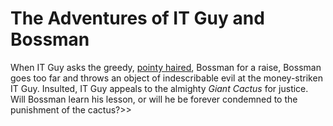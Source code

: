 # The Adventures of IT Guy and Bossman
When IT Guy asks the greedy, [pointy haired][1], Bossman for a raise, Bossman goes too far and throws an object of indescribable evil at the money-striken IT Guy. Insulted, IT Guy appeals to the almighty *Giant Cactus* for justice. Will Bossman learn his lesson, or will he be forever condemned to the punishment of the cactus?>>

[1]: https://www.google.com/search?q=pointy+haired+boss
